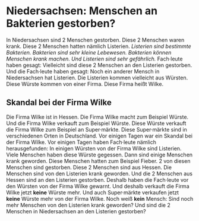 # Niedersachsen: Menschen an Bakterien gestorben?

In Niedersachsen sind 2 Menschen gestorben. Diese 2 Menschen waren krank. Diese 2 Menschen hatten nämlich Listerien. 
*Listerien sind bestimmte Bakterien.* 
*Bakterien sind sehr kleine Lebewesen.* 
*Bakterien können Menschen krank machen.* 
*Und Listerien sind sehr gefährlich.* Fach·leute haben gesagt: Vielleicht sind diese 2 Menschen an den Listerien gestorben. Und die Fach·leute haben gesagt: Noch ein anderer Mensch in Niedersachsen hat Listerien. Die Listerien kommen vielleicht aus Würsten. Diese Würste kommen von einer Firma. Diese Firma heißt Wilke. 

## Skandal bei der Firma Wilke
Die Firma Wilke ist in Hessen. Die Firma Wilke macht zum Beispiel Würste. Und die Firma Wilke verkauft zum Beispiel Würste. Diese Würste verkauft die Firma Wilke zum Beispiel an Super·märkte. Diese Super·märkte sind in verschiedenen Orten in Deutschland. 
Vor einigen Tagen war ein Skandal bei der Firma Wilke. Vor einigen Tagen haben Fach·leute nämlich herausgefunden: In einigen Würsten von der Firma Wilke sind Listerien. Viele Menschen haben diese Würste gegessen. Dann sind einige Menschen krank geworden. Diese Menschen hatten zum Beispiel Fieber. 2 von diesen Menschen sind gestorben. Diese 2 Menschen sind aus Hessen. Die Menschen sind von den Listerien krank geworden. Und die 2 Menschen aus Hessen sind an den Listerien gestorben. Deshalb haben die Fach·leute vor den Würsten von der Firma Wilke gewarnt. Und deshalb verkauft die Firma Wilke jetzt **keine** Würste mehr. Und auch Super·märkte verkaufen jetzt **keine** Würste mehr von der Firma Wilke. 
Noch weiß **kein** Mensch: Sind noch mehr Menschen von den Listerien krank geworden? Und sind die 2 Menschen in Niedersachsen an den Listerien gestorben? 
